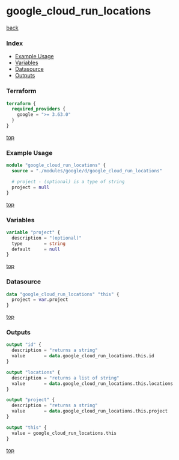 # google_cloud_run_locations

[back](../google.md)

### Index

- [Example Usage](#example-usage)
- [Variables](#variables)
- [Datasource](#datasource)
- [Outputs](#outputs)

### Terraform

```terraform
terraform {
  required_providers {
    google = ">= 3.63.0"
  }
}
```

[top](#index)

### Example Usage

```terraform
module "google_cloud_run_locations" {
  source = "./modules/google/d/google_cloud_run_locations"

  # project - (optional) is a type of string
  project = null
}
```

[top](#index)

### Variables

```terraform
variable "project" {
  description = "(optional)"
  type        = string
  default     = null
}
```

[top](#index)

### Datasource

```terraform
data "google_cloud_run_locations" "this" {
  project = var.project
}
```

[top](#index)

### Outputs

```terraform
output "id" {
  description = "returns a string"
  value       = data.google_cloud_run_locations.this.id
}

output "locations" {
  description = "returns a list of string"
  value       = data.google_cloud_run_locations.this.locations
}

output "project" {
  description = "returns a string"
  value       = data.google_cloud_run_locations.this.project
}

output "this" {
  value = google_cloud_run_locations.this
}
```

[top](#index)